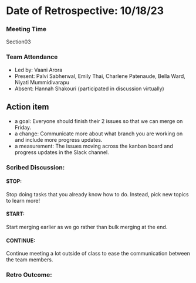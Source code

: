 # Date of Retrospective: 10/18/23

### Meeting Time
Section03

### Team Attendance
* Led by: Vaani Arora
* Present: Palvi Sabherwal, Emily Thai, Charlene Patenaude, Bella Ward, Niyati Mummidivarapu
* Absent: Hannah Shakouri (participated in discussion virtually)

## Action item
* a goal: Everyone should finish their 2 issues so that we can merge on Friday.
* a change: Communicate more about what branch you are working on and include more progress updates.
* a measurement: The issues moving across the kanban board and progress updates in the Slack channel.

### Scribed Discussion:
#### STOP: 
Stop doing tasks that you already know how to do. Instead, pick new topics to learn more!

#### START: 
Start merging earlier as we go rather than bulk merging at the end.

#### CONTINUE: 
Continue meeting a lot outside of class to ease the communication between the team members.

### Retro Outcome:
